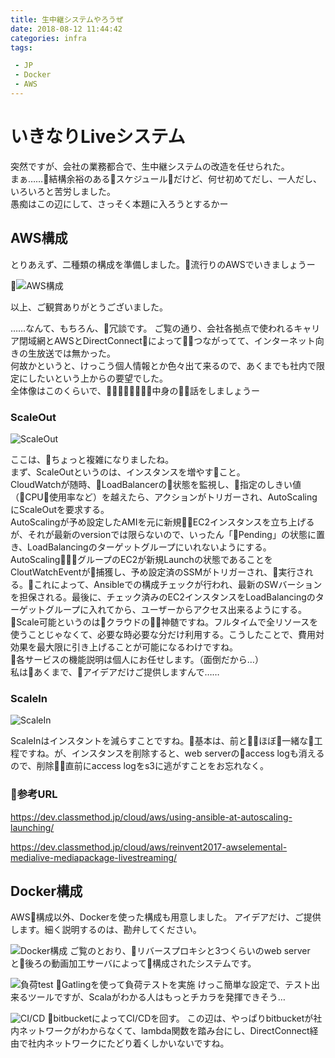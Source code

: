 ```yaml
---
title: 生中継システムやろうぜ
date: 2018-08-12 11:44:42
categories: infra
tags:

 - JP
 - Docker
 - AWS
---
```


# いきなりLiveシステム
突然ですが、会社の業務都合で、生中継システムの改造を任せられた。  
まぁ……結構余裕のあるスケジュールだけど、何せ初めてだし、一人だし、いろいろと苦労しました。  
愚痴はこの辺にして、さっそく本題に入ろうとするかー
<!--more-->

## AWS構成
とりあえず、二種類の構成を準備しました。流行りのAWSでいきましょうー

![AWS構成](http://wx1.sinaimg.cn/mw690/735d420agy1fu6s582j06j21400p07ba.jpg)

以上、ご観賞ありがとうございました。

……なんて、もちろん、冗談です。
ご覧の通り、会社各拠点で使われるキャリア閉域網とAWSとDirectConnectによってつながってて、インターネット向きの生放送では無かった。  
何故かというと、けっこう個人情報とか色々出て来るので、あくまでも社内で限定にしたいという上からの要望でした。  
全体像はこのくらいで、中身の話をしましょうー

### ScaleOut
![ScaleOut](http://wx3.sinaimg.cn/mw690/735d420agy1fu6s5694nsj21400p00yh.jpg)

ここは、ちょっと複雑になりましたね。  
まず、ScaleOutというのは、インスタンスを増やすこと。  
CloudWatchが随時、LoadBalancerの状態を監視し、指定のしきい値（CPU使用率など）を越えたら、アクションがトリガーされ、AutoScalingにScaleOutを要求する。  
AutoScalingが予め設定したAMIを元に新規EC2インスタンスを立ち上げるが、それが最新のversionでは限らないので、いったん「Pending」の状態に置き、LoadBalancingのターゲットグループにいれないようにする。  
AutoScalingグループのEC2が新規Launchの状態であることをCloutWatchEventが捕獲し、予め設定済のSSMがトリガーされ、実行される。これによって、Ansibleでの構成チェックが行われ、最新のSWバーションを担保される。最後に、チェック済みのEC2インスタンスをLoadBalancingのターゲットグループに入れてから、ユーザーからアクセス出来るようにする。  
Scale可能というのはクラウドの神髄ですね。フルタイムで全リソースを使うことじゃなくて、必要な時必要な分だけ利用する。こうしたことで、費用対効果を最大限に引き上げることが可能になるわけですね。  
各サービスの機能説明は個人にお任せします。（面倒だから…）  
私はあくまで、アイデアだけご提供しますんで……  


### ScaleIn
![ScaleIn](http://wx4.sinaimg.cn/mw690/735d420agy1fu6s56znx8j21400p044k.jpg)

ScaleInはインスタントを減らすことですね。基本は、前とほぼ一緒な工程ですね。が、インスタンスを削除すると、web serverのaccess logも消えるので、削除直前にaccess logをs3に逃がすことをお忘れなく。


### 参考URL
https://dev.classmethod.jp/cloud/aws/using-ansible-at-autoscaling-launching/

https://dev.classmethod.jp/cloud/aws/reinvent2017-awselemental-medialive-mediapackage-livestreaming/


## Docker構成
AWS構成以外、Dockerを使った構成も用意しました。
アイデアだけ、ご提供します。細く説明するのは、勘弁してください。

![Docker構成](http://wx4.sinaimg.cn/mw690/735d420agy1fu6s60heuxj21400p07bc.jpg)
ご覧のとおり、リバースプロキシと3つくらいのweb serverと後ろの動画加工サーバによって構成されたシステムです。


![負荷test](http://wx2.sinaimg.cn/mw690/735d420agy1fu6s6183u0j21400p00zq.jpg)
Gatlingを使って負荷テストを実施
けっこ簡単な設定で、テスト出来るツールですが、Scalaがわかる人はもっとチカラを発揮できそう…


![CI/CD](http://wx2.sinaimg.cn/mw690/735d420agy1fu6s61zansj21400p0n55.jpg)
bitbucketによってCI/CDを回す。
この辺は、やっぱりbitbucketが社内ネットワークがわからなくて、lambda関数を踏み台にし、DirectConnect経由で社内ネットワークにたどり着くしかいないですね。